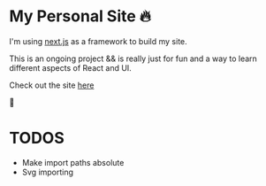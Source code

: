 # My Personal Site 🔥

I'm using [next.js](https://github.com/zeit/next.js/) as a framework to build my site.

This is an ongoing project && is really just for fun and a way to learn different aspects of React and UI.

Check out the site [here](https://nialldbarber.com/)

🚀

# TODOS

* Make import paths absolute
* Svg importing
